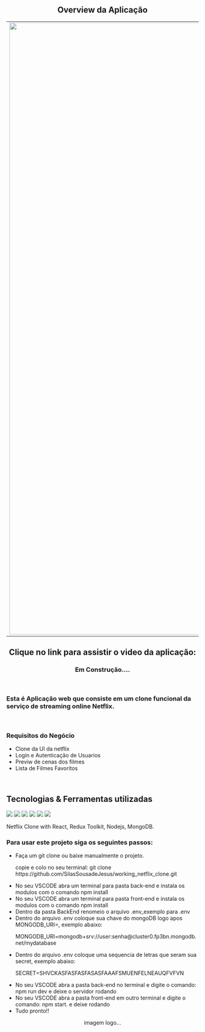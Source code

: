 
<h2 align="center"> Overview da Aplicação </h2>

| | | |
|:-------------------------:|:-------------------------:|:-------------------------:|
|<img width="1604"  src="./front-end/src/assets/img/teladelogin.jpg"> |  <img width="1604" src="./front-end/src/assets/img/teladeprojetos.jpg"> |<img width="1604"  src="./front-end/src/assets/img/teladetasks.jpg">|

  <h2 align="center"> Clique no link para assistir o video da aplicação:  </h2>
  <h3 align="center" >  Em Construção.... </h3>

<div>
  <br>
  <h3 >Esta  é Aplicação web que consiste em um clone funcional da serviço de streaming online Netflix.</h3>
  <br>

  <h3> Requisitos do Negócio</h3>
 
   <ul>
    <li>Clone da UI da netflix</li>
    <li>Login e Autenticação de Usuarios</li>
    <li>Previw de cenas dos filmes</li>
    <li>Lista de Filmes Favoritos</li>
  </ul>
   <br>
</div>

<div>
  <h2 >Tecnologias & Ferramentas utilizadas </h2>
  
  <div >
    <img src="https://img.shields.io/badge/React-20232A?style=for-the-badge&logo=react&logoColor=61DAFB" >
    <img src="https://img.shields.io/badge/Redux-593D88?style=for-the-badge&logo=redux&logoColor=white" >
    <img src="https://img.shields.io/badge/Node.js-339933?style=for-the-badge&logo=nodedotjs&logoColor=white">
    <img src="https://img.shields.io/badge/express.js-%23404d59.svg?style=for-the-badge&logo=express&logoColor=%2361DAFB">
    <img src="https://img.shields.io/badge/MongoDB-4EA94B?style=for-the-badge&logo=mongodb&logoColor=white">
     <img src="https://img.shields.io/badge/firebase-%23039BE5.svg?style=for-the-badge&logo=firebase" >
  </div>


Netflix Clone with React, Redux Toolkit, Nodejs, MongoDB.


</div>

  <h3>Para usar este projeto siga os seguintes passos: </h3>
  <ul >
    <li>Faça um git clone ou baixe manualmente o projeto.</li>
    <p>copie e colo no seu terminal: git clone https://github.com/SilasSousadeJesus/working_netflix_clone.git</p>
    <li>No seu VSCODE abra um terminal para pasta back-end e instala os modulos com o comando npm install</li>
    <li>No seu VSCODE abra um terminal para pasta front-end e instala os modulos com o comando npm install</li>
    <li>Dentro da pasta BackEnd renomeio o arquivo .env_exemplo para .env</li>
    <li>Dentro do arquivo .env coloque sua chave do mongoDB logo apos MONGODB_URI=, exemplo abaixo:</li>
     <p>MONGODB_URI=mongodb+srv://user:senha@cluster0.fp3bn.mongodb.net/mydatabase</p>
     <li>Dentro do arquivo .env coloque uma sequencia de letras que seram sua secret, exemplo abaixo:</li>
     <p>SECRET=SHVCKASFASFASFASASFAAAFSMUENFELNEAUQFVFVN</p>
     <li>No seu VSCODE abra a pasta back-end no terminal e digite o comando: npm run dev e deixe o servidor rodando</li>
     <li>No seu VSCODE abra a pasta front-end em outro terminal e digite o comando: npm start. e deixe rodando</li>
     <li>Tudo pronto!!</li>
  </ul>

<div align="center">
  imagem logo...
</div>

